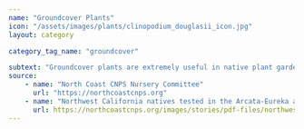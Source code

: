 ```yaml
---
name: "Groundcover Plants"
icon: "/assets/images/plants/clinopodium_douglasii_icon.jpg" 
layout: category

category_tag_name: "groundcover"

subtext: "Groundcover plants are extremely useful in native plant gardening as a environmentally beneficial lawn replacement. They also serve the purpose of forming a living mulch. Some of our favorite go-to groundcovers are listed below."
source:
    - name: "North Coast CNPS Nursery Committee"
      url: "https://northcoastcnps.org"
    - name: "Northwest California natives tested in the Arcata-Eureka area"
      url: https://northcoastcnps.org/images/stories/pdf-files/northwestnativeslocallytested-july2016.pdf
---
```


